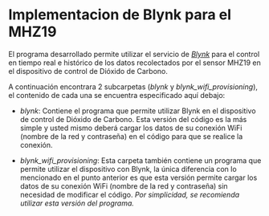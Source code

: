 # Implementacion de Blynk para el MHZ19

El programa desarrollado permite utilizar el servicio de [*Blynk*](https://blynk.io/) para el control en tiempo real e histórico de los datos recolectados por el sensor MHZ19 en el dispositivo de control de Dióxido de Carbono.

A continuación encontrara 2 subcarpetas (*blynk* y *blynk_wifi_provisioning*), el contenido de cada una se encuentra especificado aquí debajo:

- *blynk*: Contiene el programa que permite utilizar Blynk en el dispositivo de control de Dióxido de Carbono. Esta versión del código es la más simple y usted mismo deberá cargar los datos de su conexión WiFi (nombre de la red y contraseña) en el código para que se realice la conexión.

- *blynk_wifi_provisioning*: Esta carpeta también contiene un programa que permite utilizar el dispositivo con Blynk, la única diferencia con lo mencionado en el punto anterior es que esta versión permite cargar los datos de su conexión WiFi (nombre de la red y contraseña) sin necesidad de modificar el código. *Por simplicidad, se recomienda utilizar esta versión del programa.*

